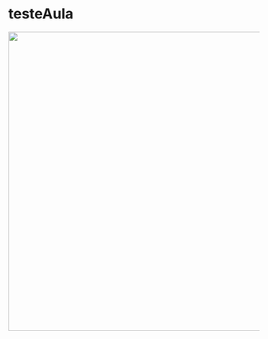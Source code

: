 # testeAula

<img height="600rem" src="https://user-images.githubusercontent.com/45015114/177473188-f355fa59-585b-4ebe-b70b-4ac7c1c82c7e.gif" />